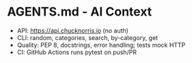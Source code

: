 # AGENTS.md - AI Context
- API: https://api.chucknorris.io (no auth)
- CLI: random, categories, search, by-category, get <id>
- Quality: PEP 8, docstrings, error handling; tests mock HTTP
- CI: GitHub Actions runs pytest on push/PR

